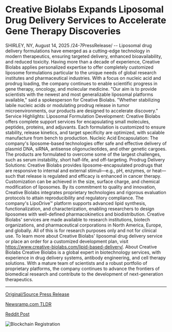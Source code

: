 # Creative Biolabs Expands Liposomal Drug Delivery Services to Accelerate Gene Therapy Discoveries

SHIRLEY, NY, August 14, 2025 /24-7PressRelease/ -- Liposomal drug delivery formulations have emerged as a cutting-edge technology in modern therapeutics, ensuring targeted delivery, enhanced bioavailability, and reduced toxicity. Having more than a decade of experience, Creative Biolabs applies personalized expertise to offer completely customized liposome formulations particular to the unique needs of global research institutes and pharmaceutical industries. With a focus on nucleic acid and prodrug loading, the company continues to enable scientific progress in gene therapy, oncology, and molecular medicine.  "Our aim is to provide scientists with the newest and most generalizable liposomal platforms available," said a spokesperson for Creative Biolabs. "Whether stabilizing labile nucleic acids or modulating prodrug release in tumor microenvironments, our products are designed to accelerate discovery."   Service Highlights: Liposomal Formulation Development: Creative Biolabs offers complete support services for encapsulating small molecules, peptides, proteins, and adjuvants. Each formulation is customized to ensure stability, release kinetics, and target specificity are optimized, with scalable manufacture from bench to production.  Nucleic Acid Encapsulation: The company's liposome-based technologies offer safe and effective delivery of plasmid DNA, siRNA, antisense oligonucleotides, and other genetic cargoes. The products are formulated to overcome some of the largest challenges, such as serum instability, short half-life, and off-targeting.  Prodrug Delivery Solutions: Creative Biolabs provides liposome-encapsulated prodrugs that are responsive to internal and external stimuli—e.g., pH, enzymes, or heat—such that release is regulated and efficacy is enhanced in cancer therapy. Customization can be achieved in the size, surface charge, and chemical modification of liposomes.  By its commitment to quality and innovation, Creative Biolabs integrates proprietary technologies and rigorous evaluation protocols to attain reproducibility and regulatory compliance. The company's LipoDrive™ platform supports advanced lipid synthesis, functionalization, and characterization, enabling researchers to design liposomes with well-defined pharmacokinetics and biodistribution.  Creative Biolabs' services are made available to research institutions, biotech organizations, and pharmaceutical corporations in North America, Europe, and globally. All of this is for research purposes only and not for clinical use.  To learn more about Creative Biolabs' liposomal drug delivery service or place an order for a customized development plan, visit https://www.creative-biolabs.com/lipid-based-delivery/.  About Creative Biolabs Creative Biolabs is a global expert in biotechnology services, with experience in drug delivery systems, antibody engineering, and cell therapy solutions. With a mature team of scientists and a robust portfolio of proprietary platforms, the company continues to advance the frontiers of biomedical research and contribute to the development of next-generation therapeutics. 

---

[Original/Source Press Release](https://www.24-7pressrelease.com/press-release/525816/creative-biolabs-expands-liposomal-drug-delivery-services-to-accelerate-gene-therapy-discoveries)
                    

[Newsramp.com TLDR](https://newsramp.com/curated-news/creative-biolabs-advances-drug-delivery-with-liposomal-technology/42c54cfa7fd9e8d7b5813a2b7ddbf89a) 

 



[Reddit Post](https://www.reddit.com/r/newsramp/comments/1mptsdp/creative_biolabs_advances_drug_delivery_with/) 



![Blockchain Registration](https://cdn.newsramp.app/24-7PressRelease/qrcode/258/14/camcqE9m.webp)